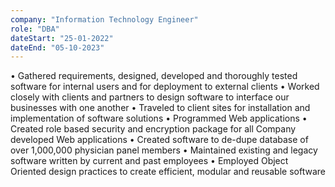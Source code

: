```yaml
---
company: "Information Technology Engineer"
role: "DBA"
dateStart: "25-01-2022"
dateEnd: "05-10-2023" 
---
```

•	Gathered requirements, designed, developed and thoroughly tested software for internal users and for deployment to external clients
•	Worked closely with clients and partners to design software to interface our businesses with one another
•	Traveled to client sites for installation and implementation of software solutions 
•	Programmed Web applications
•	Created role based security and encryption package for all Company developed Web applications
•	Created software to de-dupe database of over 1,000,000 physician panel members
•	Maintained existing and legacy software written by current and past employees
•	Employed Object Oriented design practices to create efficient, modular and reusable software



